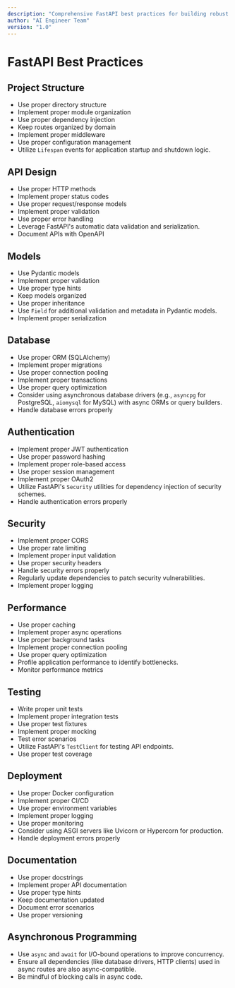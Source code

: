 ```yaml
---
description: "Comprehensive FastAPI best practices for building robust and scalable web APIs."
author: "AI Engineer Team"
version: "1.0"
---
```


# FastAPI Best Practices

## Project Structure
- Use proper directory structure
- Implement proper module organization
- Use proper dependency injection
- Keep routes organized by domain
- Implement proper middleware
- Use proper configuration management
- Utilize `Lifespan` events for application startup and shutdown logic.

## API Design
- Use proper HTTP methods
- Implement proper status codes
- Use proper request/response models
- Implement proper validation
- Use proper error handling
- Leverage FastAPI's automatic data validation and serialization.
- Document APIs with OpenAPI

## Models
- Use Pydantic models
- Implement proper validation
- Use proper type hints
- Keep models organized
- Use proper inheritance
- Use `Field` for additional validation and metadata in Pydantic models.
- Implement proper serialization

## Database
- Use proper ORM (SQLAlchemy)
- Implement proper migrations
- Use proper connection pooling
- Implement proper transactions
- Use proper query optimization
- Consider using asynchronous database drivers (e.g., `asyncpg` for PostgreSQL, `aiomysql` for MySQL) with async ORMs or query builders.
- Handle database errors properly

## Authentication
- Implement proper JWT authentication
- Use proper password hashing
- Implement proper role-based access
- Use proper session management
- Implement proper OAuth2
- Utilize FastAPI's `Security` utilities for dependency injection of security schemes.
- Handle authentication errors properly

## Security
- Implement proper CORS
- Use proper rate limiting
- Implement proper input validation
- Use proper security headers
- Handle security errors properly
- Regularly update dependencies to patch security vulnerabilities.
- Implement proper logging

## Performance
- Use proper caching
- Implement proper async operations
- Use proper background tasks
- Implement proper connection pooling
- Use proper query optimization
- Profile application performance to identify bottlenecks.
- Monitor performance metrics

## Testing
- Write proper unit tests
- Implement proper integration tests
- Use proper test fixtures
- Implement proper mocking
- Test error scenarios
- Utilize FastAPI's `TestClient` for testing API endpoints.
- Use proper test coverage

## Deployment
- Use proper Docker configuration
- Implement proper CI/CD
- Use proper environment variables
- Implement proper logging
- Use proper monitoring
- Consider using ASGI servers like Uvicorn or Hypercorn for production.
- Handle deployment errors properly

## Documentation
- Use proper docstrings
- Implement proper API documentation
- Use proper type hints
- Keep documentation updated
- Document error scenarios
- Use proper versioning

## Asynchronous Programming
- Use `async` and `await` for I/O-bound operations to improve concurrency.
- Ensure all dependencies (like database drivers, HTTP clients) used in async routes are also async-compatible.
- Be mindful of blocking calls in async code.
